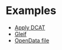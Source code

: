 # Examples

- [Apply DCAT](apply-dcat/README.md)
- [Gleif](gleif/README.md)
- [OpenData file](opendata-file/README.md)

